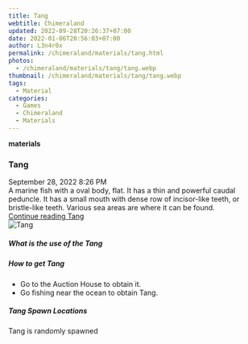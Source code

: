 ```yaml
---
title: Tang
webtitle: Chimeraland
updated: 2022-09-28T20:26:37+07:00
date: 2022-01-06T20:56:03+07:00
author: L3n4r0x
permalink: /chimeraland/materials/tang.html
photos:
  - /chimeraland/materials/tang/tang.webp
thumbnail: /chimeraland/materials/tang/tang.webp
tags:
  - Material
categories:
  - Games
  - Chimeraland
  - Materials
---
```


<section id="bootstrap-wrapper">
  <link
    rel="stylesheet"
    href="https://cdn.statically.io/gh/dimaslanjaka/Web-Manajemen/40ac3225/css/bootstrap-4.5-wrapper.css"
  />
  <div
    class="row g-0 border rounded overflow-hidden flex-md-row mb-4 shadow-sm position-relative"
  >
    <div class="col p-4 d-flex flex-column position-static">
      <strong class="d-inline-block mb-2 text-success">materials</strong>
      <h3 class="mb-0">Tang</h3>
      <div class="mb-1 text-muted">September 28, 2022 8:26 PM</div>
      <div class="mb-2 border p-1">
        A marine fish with a oval body, flat. It has a thin and powerful caudal
        peduncle. It has a small mouth with dense row of incisor-like teeth, or
        bristle-like teeth. Various sea areas are where it can be found.
      </div>
      <a href="#" class="stretched-link d-none">Continue reading Tang</a>
    </div>
    <div class="col-auto d-none d-lg-block">
      <img src="/chimeraland/materials/tang/tang.webp" alt="Tang" />
    </div>
  </div>
  <div class="row">
    <div class="col-lg-6 col-12 mb-2">
      <div class="card">
        <div class="card-body">
          <h5 class="card-title">What is the use of the Tang</h5>
          <div class="card-text"><ul></ul></div>
        </div>
      </div>
    </div>
    <div class="col-lg-6 col-12 mb-2">
      <div class="card">
        <div class="card-body">
          <h5 class="card-title">How to get Tang</h5>
          <div class="card-text">
            <ul>
              <li>Go to the Auction House to obtain it.</li>
              <li>Go fishing near the ocean to obtain Tang.</li>
            </ul>
          </div>
        </div>
      </div>
    </div>
    <div class="col-12 mb-2">
      <h5>Tang Spawn Locations</h5>
      <p>Tang is randomly spawned</p>
    </div>
  </div>
</section>